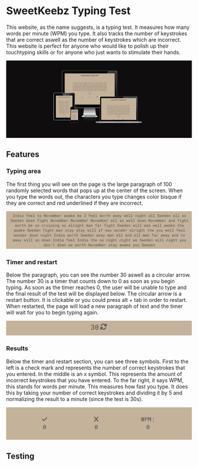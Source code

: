 # SweetKeebz Typing Test

This website, as the name suggests, is a typing test. It measures how many words per minute (WPM) you type. It also tracks the number of keystrokes that are correct aswell as the number of keystrokes which are incorrect. This website is perfect for anyone who would like to polish up their touchtyping skills or for anyone who just wants to stimulate their hands. 

![Typing test on multiple devices](assets/images/Multiple-devices.jpg)

## Features

### Typing area

The first thing you will see on the page is the large paragraph of 100 randomly selected words that pops up at the center of the screen. When you type the words out, the characters you type changes color bisque if they are correct and red underlined if they are incorrect.

![](assets/images/paragraph-typetest.jpg)

### Timer and restart

Below the paragraph, you can see the number 30 aswell as a circular arrow. The number 30 is a timer that counts down to 0 as soon as you begin typing. As soon as the timer reaches 0, the user will be unable to type and the final result of the test will be displayed below. The circular arrow is a restart button. It is clickable or you could press alt + tab in order to restart. When restarted, the page will load a new paragraph of text and the timer will wait for you to begin typing again.

![](assets/images/timeandrestart.jpg)

### Results

Below the timer and restart section, you can see three symbols. First to the left is a check mark and represents the number of correct keystrokes that you entered. In the middle is an x symbol. This represents the amount of incorrect keystrokes that you have entered. To the far right, it says WPM, this stands for words per minute. This measures how fast you type. It does this by taking your number of correct keystrokes and dividing it by 5 and normalizing the result to a minute (since the test is 30s).

![](assets/images/resultarea.jpg)

## Testing

